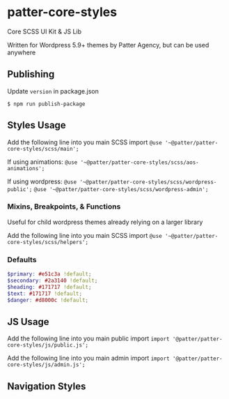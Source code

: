# patter-core-styles

Core SCSS UI Kit & JS Lib

Written for Wordpress 5.9+ themes by Patter Agency, but can be used anywhere

## Publishing

Update `version` in package.json

`$ npm run publish-package`

## Styles Usage

Add the following line into you main SCSS import
`@use '~@patter/patter-core-styles/scss/main';`

If using animations:
`@use '~@patter/patter-core-styles/scss/aos-animations';`

If using wordpress: 
`@use '~@patter/patter-core-styles/scss/wordpress-public';`
`@use '~@patter/patter-core-styles/scss/wordpress-admin';`

### Mixins, Breakpoints, & Functions

Useful for child wordpress themes already relying on a larger library

Add the following line into you main SCSS import
`@use '~@patter/patter-core-styles/scss/helpers';`

### Defaults

```scss
$primary: #e51c3a !default;
$secondary: #2a3140 !default;
$heading: #171717 !default;
$text: #171717 !default;
$danger: #d8000c !default;
```

## JS Usage

Add the following line into you main public import
`import '@patter/patter-core-styles/js/public.js';`

Add the following line into you main admin import
`import '@patter/patter-core-styles/js/admin.js';`

## Navigation Styles

